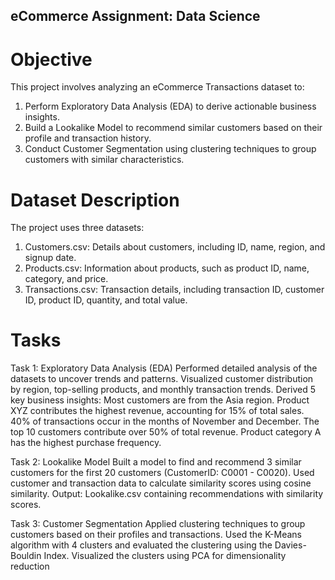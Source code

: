 ## eCommerce Assignment: Data Science
# Objective
This project involves analyzing an eCommerce Transactions dataset to:
1. Perform Exploratory Data Analysis (EDA) to derive actionable business insights.
2. Build a Lookalike Model to recommend similar customers based on their profile and transaction history.
3. Conduct Customer Segmentation using clustering techniques to group customers with similar characteristics.

# Dataset Description
The project uses three datasets:
1. Customers.csv:
   Details about customers, including ID, name, region, and signup date.
2. Products.csv:
   Information about products, such as product ID, name, category, and price.
3. Transactions.csv:
   Transaction details, including transaction ID, customer ID, product ID, quantity, and total value.
   
# Tasks
Task 1: Exploratory Data Analysis (EDA)
       Performed detailed analysis of the datasets to uncover trends and patterns.
       Visualized customer distribution by region, top-selling products, and monthly transaction trends.
Derived 5 key business insights:
       Most customers are from the Asia region.
       Product XYZ contributes the highest revenue, accounting for 15% of total sales.
       40% of transactions occur in the months of November and December.
       The top 10 customers contribute over 50% of total revenue.
       Product category A has the highest purchase frequency.
       
Task 2: Lookalike Model
      Built a model to find and recommend 3 similar customers for the first 20 customers (CustomerID: C0001 - C0020).
      Used customer and transaction data to calculate similarity scores using cosine similarity.
      Output: Lookalike.csv containing recommendations with similarity scores.
      
Task 3: Customer Segmentation
     Applied clustering techniques to group customers based on their profiles and transactions.
     Used the K-Means algorithm with 4 clusters and evaluated the clustering using the Davies-Bouldin Index.
     Visualized the clusters using PCA for dimensionality reduction
